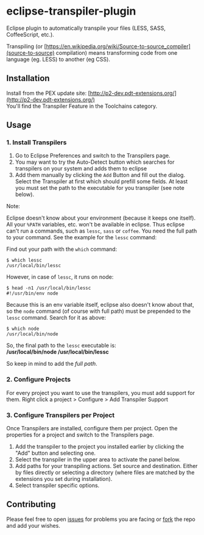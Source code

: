 # eclipse-transpiler-plugin

Eclipse plugin to automatically transpile your files (LESS, SASS, CoffeeScript, etc.).

Transpiling (or [https://en.wikipedia.org/wiki/Source-to-source_compiler](source-to-source) compilation) means transforming code from one language (eg. LESS) to another (eg CSS).

## Installation

Install from the PEX update site: [http://p2-dev.pdt-extensions.org/](http://p2-dev.pdt-extensions.org/)<br>
You'll find the Transpiler Feature in the Toolchains category.

## Usage

### 1. Install Transpilers

1. Go to Eclipse Preferences and switch to the Transpilers page. 
2. You may want to try the Auto-Detect button which searches for transpilers on your system and adds them to eclipse
3. Add them manually by clicking the `Add` Button and fill out the dialog. Select the Transpiler at first which should prefill some fields. At least you must set the path to the executable for you transpiler (see note below).

Note:

Eclipse doesn't know about your environment (because it keeps one itself). All your `%PATH` variables, etc. won't be available in eclipse. Thus eclipse can't run a commands, such as `lessc`, `sass` or `coffee`. You need the full path to your command. See the example for the `lessc` command:

Find out your path with the `which` command:

```
$ which lessc
/usr/local/bin/lessc
```

However, in case of `lessc`, it runs on node:

```
$ head -n1 /usr/local/bin/lessc
#!/usr/bin/env node
```

Because this is an env variable itself, eclipse also doesn't know about that, so the `node` command (of course with full path) must be prepended to the `lessc` command. Search for it as above:

```
$ which node
/usr/local/bin/node
```

So, the final path to the `lessc` executable is: <br>
__/usr/local/bin/node /usr/local/bin/lessc__

So keep in mind to add the _full path_.

### 2. Configure Projects

For every project you want to use the transpilers, you must add support for them. Right click a project > Configure > Add Transpiler Support

### 3. Configure Transpilers per Project

Once Transpilers are installed, configure them per project. Open the properties for a project and switch to the Transpilers page.

1. Add the transpiler to the project you installed earlier by clicking the "Add" button and selecting one.
2. Select the transpiler in the upper area to activate the panel below.
3. Add paths for your transpiling actions. Set source and destination. Either by files directly or selecting a directory (where files are matched by the extensions you set during installation).
4. Select transpiler specific options.

## Contributing

Please feel free to open [issues](issues) for problems you are facing or [fork](fork) the repo and add your wishes.


